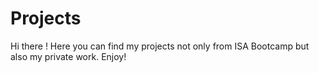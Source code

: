 # Projects
Hi there ! Here you can find my projects not only from ISA Bootcamp but also my private work.
Enjoy!
